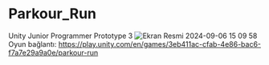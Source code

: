 # Parkour_Run
 Unity Junior Programmer Prototype 3
![Ekran Resmi 2024-09-06 15 09 58](https://github.com/user-attachments/assets/e868b464-3cdc-452a-926c-83bf84540bfa)
Oyun bağlantı: https://play.unity.com/en/games/3eb411ac-cfab-4e86-bac6-f7a7e29a9a0e/parkour-run
